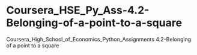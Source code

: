 # Coursera_HSE_Py_Ass-4.2-Belonging-of-a-point-to-a-square
Coursera_High_School_of_Economics_Python_Assignments 4.2-Belonging of a point to a square
